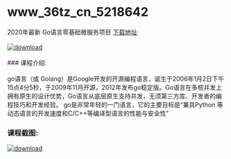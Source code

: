# www_36tz_cn_5218642
2020年最新 Go语言零基础微服务项目
[下载地址](http://www.36tz.cn/article/5218642 "下载地址")
<br/></br>[![download](http://36tz.cn/muke_img/2021_02_1-85.png "下载地址")](http://www.36tz.cn/article/5218642 "下载地址")
<br/></br>### 课程介绍:<br/></br>go语言（或 Golang）是Google开发的开源编程语言，诞生于2006年1月2日下午15点4分5秒，于2009年11月开源，2012年发布go稳定版。Go语言在多核并发上拥有原生的设计优势，Go语言从底层原生支持并发，无须第三方库、开发者的编程技巧和开发经验。
go是非常年轻的一门语言，它的主要目标是“兼具Python 等动态语言的开发速度和C/C++等编译型语言的性能与安全性”

### 课程截图:
[![download](http://36tz.cn/muke_img/2021_02_2-90.png "下载地址")](http://www.36tz.cn/article/5218642 "下载地址")

